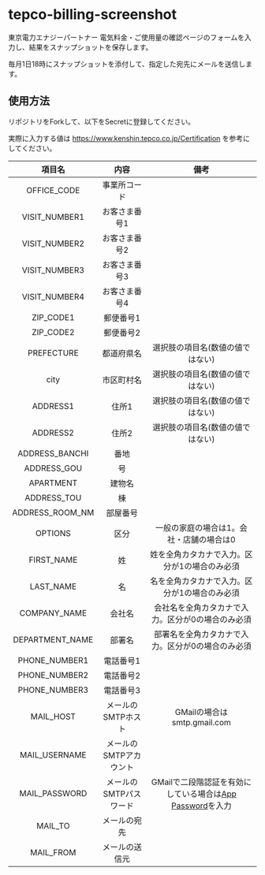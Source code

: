 # tepco-billing-screenshot
東京電力エナジーパートナー 電気料金・ご使用量の確認ページのフォームを入力し、結果をスナップショットを保存します。

毎月1日18時にスナップショットを添付して、指定した宛先にメールを送信します。

## 使用方法

リポジトリをForkして、以下をSecretに登録してください。

実際に入力する値は https://www.kenshin.tepco.co.jp/Certification を参考にしてください。

|項目名| 内容 | 備考 |
|:--:|:--:|:--:|
|OFFICE_CODE| 事業所コード | |
|VISIT_NUMBER1| お客さま番号1 | |
|VISIT_NUMBER2| お客さま番号2 | |
|VISIT_NUMBER3| お客さま番号3 | |
|VISIT_NUMBER4| お客さま番号4 | |
|ZIP_CODE1| 郵便番号1 | |
|ZIP_CODE2| 郵便番号2 | |
|PREFECTURE| 都道府県名 | 選択肢の項目名(数値の値ではない) |
|city| 市区町村名 | 選択肢の項目名(数値の値ではない) |
|ADDRESS1| 住所1 | 選択肢の項目名(数値の値ではない) |
|ADDRESS2| 住所2 | 選択肢の項目名(数値の値ではない) |
|ADDRESS_BANCHI| 番地 | |
|ADDRESS_GOU| 号 | |
|APARTMENT| 建物名 | |
|ADDRESS_TOU| 棟 | |
|ADDRESS_ROOM_NM| 部屋番号 | |
|OPTIONS| 区分 | 一般の家庭の場合は1。会社・店舗の場合は0 |
|FIRST_NAME| 姓 | 姓を全角カタカナで入力。区分が1の場合のみ必須 |
|LAST_NAME| 名 | 名を全角カタカナで入力。区分が1の場合のみ必須 |
|COMPANY_NAME| 会社名 | 会社名を全角カタカナで入力。区分が0の場合のみ必須 |
|DEPARTMENT_NAME| 部署名 | 部署名を全角カタカナで入力。区分が0の場合のみ必須 |
|PHONE_NUMBER1| 電話番号1 | |
|PHONE_NUMBER2| 電話番号2 | |
|PHONE_NUMBER3| 電話番号3 | |
|MAIL_HOST| メールのSMTPホスト | GMailの場合はsmtp.gmail.com |
|MAIL_USERNAME| メールのSMTPアカウント | |
|MAIL_PASSWORD| メールのSMTPパスワード | GMailで二段階認証を有効にしている場合は[App Password](https://support.google.com/mail/answer/185833?hl=ja)を入力 |
|MAIL_TO| メールの宛先 | |
|MAIL_FROM| メールの送信元 | |
